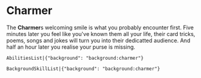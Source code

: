 # Charmer

The **Charmer**s welcoming smile is what you probably encounter first. Five minutes later you feel like you've known them all your life, their card tricks, poems, songs and jokes will turn you into their dedicatted audience. And half an hour later you realise your purse is missing.

`AbilitiesList|{"background": "background:charmer"}`

`BackgroundSkillList|{"background": "background:charmer"}`
